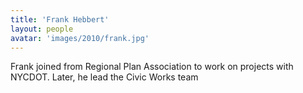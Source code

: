 ```yaml
---
title: 'Frank Hebbert'
layout: people
avatar: 'images/2010/frank.jpg'
---
```


Frank joined from Regional Plan Association to work on projects with NYCDOT. Later, he lead the Civic Works team 